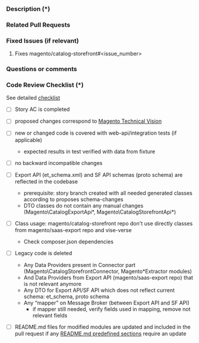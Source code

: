 <!---
    Thank you for contributing to Magento.
    To help us process this pull request we recommend that you add the following information:
     - Summary of the pull request,
     - Issue(s) related to the changes made,
     - Manual testing scenarios
    Fields marked with (*) are required. Please don't remove the template.
-->

<!--- Please provide a general summary of the Pull Request in the Title above -->

### Description (*)
<!---
    Please provide a description of the changes proposed in the pull request.
    Letting us know what has changed and why it needed changing will help us validate this pull request.
-->

### Related Pull Requests
<!-- related pull request placeholder -->

### Fixed Issues (if relevant)
<!---
    If relevant, please provide a list of fixed issues in the format magento/catalog-storefront#<issue_number>.
    There could be 1 or more issues linked here and it will help us find some more information about the reasoning behind this change.
-->
1. Fixes magento/catalog-storefront#<issue_number>


### Questions or comments
<!---
	If relevant, here you can ask questions or provide comments on your pull request for the reviewer
	For example if you need assistance with writing tests or would like some feedback on one of your development ideas
-->

### Code Review Checklist (*)

See detailed [checklist](https://github.com/magento/catalog-storefront/blob/develop/dev/docs/projectAgreements/Code-Review-checklist.md)

- [ ] Story AC is completed
- [ ] proposed changes correspond to [Magento Technical Vision](https://devdocs.magento.com/guides/v2.2/coding-standards/technical-guidelines.html)
- [ ] new or changed code is covered with web-api/integration tests (if applicable)
  - expected results in test verified with data from fixture
- [ ] no backward incompatible changes
- [ ] Export API (et_schema.xml) and SF API schemas (proto schema) are reflected in the codebase
  - prerequisite: story branch created with all needed generated classes according to proposes schema-changes
  - DTO classes do not contain any manual changes (Magento\CatalogExportApi\*, Magento\CatalogStorefrontApi\*)
- [ ] Class usage: magento/catalog-storefront repo don't use directly classes from magento/saas-export repo and vise-verse
  - Check composer.json dependencies
- [ ] Legacy code is deleted
  - Any Data Providers present in Connector part  (Magento\CatalogStorefrontConnector, Magento\*Extractor modules)
  - And Data Providers from Export API (magento/saas-export repo) that is not relevant anymore
  - Any DTO for Export API/SF API which does not reflect current schema: et_schema, proto schema
  - Any “mapper” on Message Broker (between Export API and SF API)
    - if mapper still needed, verify fields used in mapping, remove not relevant fields
- [ ] README.md files for modified modules are updated and included in the pull request if any [README.md predefined sections](https://github.com/magento/devdocs/wiki/Magento-module-README.md) require an update


